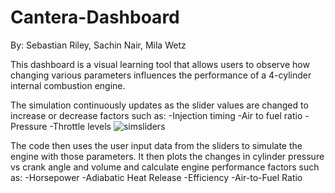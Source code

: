 # Cantera-Dashboard
By: Sebastian Riley, Sachin Nair, Mila Wetz

This dashboard is a visual learning tool that allows users to observe how changing various parameters influences the performance of a 4-cylinder internal combustion engine.

The simulation continuously updates as the slider values are changed to increase or decrease factors such as:
  -Injection timing
  -Air to fuel ratio
  -Pressure
  -Throttle levels
![simsliders](https://github.com/Mila-Wetz/Cantera-Dashboard/assets/143420424/fe6fec8e-298a-472a-9623-52229cc4a56d)

The code then uses the user input data from the sliders to simulate the engine with those parameters. It then plots the changes in cylinder pressure vs crank angle and volume and calculate engine performance factors such as:
  -Horsepower
  -Adiabatic Heat Release
  -Efficiency
  -Air-to-Fuel Ratio
  

